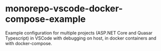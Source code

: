 # monorepo-vscode-docker-compose-example
Example configuration for multiple projects (ASP.NET Core and Quasar Typescript) in VSCode with debugging on host, in docker containers and with docker-compose.
